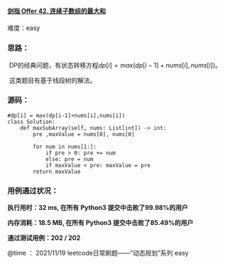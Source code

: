 #### [剑指 Offer 42. 连续子数组的最大和](https://leetcode-cn.com/problems/lian-xu-zi-shu-zu-de-zui-da-he-lcof/)

难度：easy

### **思路：**

​		DP的经典问题，有状态转移方程$dp[i] = max(dp[i-1]+nums[i],nums[i])$。

​		这类题目有基于线段树的解法。

### **源码：**

```
#dp[i] = max(dp[i-1]+nums[i],nums[i])
class Solution:
    def maxSubArray(self, nums: List[int]) -> int:
        pre ,maxValue = nums[0], nums[0]
        
        for num in nums[1:]:
            if pre > 0: pre += num
            else: pre = num
            if maxValue < pre: maxValue = pre
        return maxValue
```



### **用例通过状况：**

**执行用时：32 ms, 在所有 Python3 提交中击败了99.98%的用户**

**内存消耗：18.5 MB, 在所有 Python3 提交中击败了85.49%的用户**

**通过测试用例：202 / 202**



@time ： 2021/11/19  leetcode日常刷题——“动态规划”系列  easy

